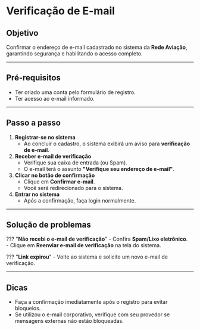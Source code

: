 # <i data-lucide="mail" class="icon-lg"></i> Verificação de E-mail

## <i data-lucide="target" class="icon-lg"></i> Objetivo

Confirmar o endereço de e-mail cadastrado no sistema da **Rede Aviação**, garantindo segurança e habilitando o acesso completo.

---

## <i data-lucide="square-check" class="icon-lg"></i> Pré-requisitos

- Ter criado uma conta pelo formulário de registro.
- Ter acesso ao e-mail informado.

---

## <i data-lucide="notebook-pen" class="icon-lg"></i> Passo a passo

1. **Registrar-se no sistema**
      - Ao concluir o cadastro, o sistema exibirá um aviso para **verificação de e-mail**.
2. **Receber e-mail de verificação**
      - Verifique sua caixa de entrada (ou Spam).
      - O e-mail terá o assunto **"Verifique seu endereço de e-mail"**.
3. **Clicar no botão de confirmação**
      - Clique em **Confirmar e-mail**.
      - Você será redirecionado para o sistema.
4. **Entrar no sistema**
      - Após a confirmação, faça login normalmente.

---

## <i data-lucide="wrench" class="icon-lg"></i> Solução de problemas

??? "**Não recebi o e-mail de verificação**"
      - Confira **Spam/Lixo eletrônico**.  
      - Clique em **Reenviar e-mail de verificação** na tela do sistema.

??? "**Link expirou**" 
      - Volte ao sistema e solicite um novo e-mail de verificação.

---

## <i data-lucide="lightbulb" class="icon-dica"></i> Dicas

- Faça a confirmação imediatamente após o registro para evitar bloqueios.
- Se utilizou o e-mail corporativo, verifique com seu provedor se mensagens externas não estão bloqueadas.

